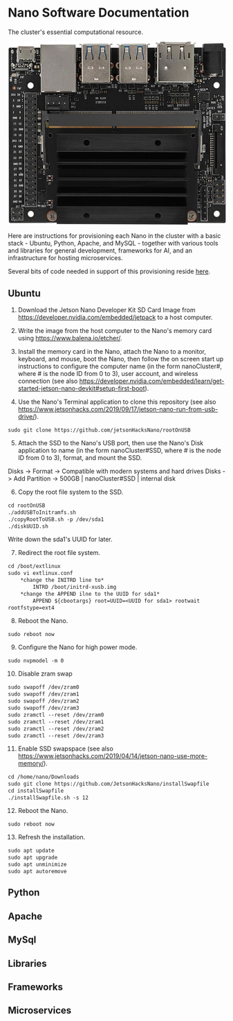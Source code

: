 # Nano Software Documentation
The cluster's essential computational resource.

<img src="/Documentation/Images/Jetson Nano.jpg" alt="Jetson Nano">

Here are instructions for provisioning each Nano in the cluster with a basic stack - Ubuntu, Python, Apache, and MySQL - together with various tools and libraries for general development, frameworks for AI, and an infrastructure for hosting microservices.

Several bits of code needed in support of this provisioning reside <a href="../nano">here</a>.

## Ubuntu
 
1.	Download the Jetson Nano Developer Kit SD Card Image from https://developer.nvidia.com/embedded/jetpack to a host computer.
 
2.	Write the image from the host computer to the Nano's memory card using https://www.balena.io/etcher/.
 
3. Install the memory card in the Nano, attach the Nano to a monitor, keyboard, and mouse, boot the Nano, then follow the on screen start up instructions to configure the computer name (in the form nanoCluster#, where # is the node ID from 0 to 3), user account, and wireless connection (see also https://developer.nvidia.com/embedded/learn/get-started-jetson-nano-devkit#setup-first-boot).
 
4. Use the Nano's Terminal application to clone this repository (see also https://www.jetsonhacks.com/2019/09/17/jetson-nano-run-from-usb-drive/).
```
sudo git clone https://github.com/jetsonHacksNano/rootOnUSB
```

5. Attach the SSD to the Nano's USB port, then use the Nano's Disk application to name (in the form nanoCluster#SSD, where # is the node ID from 0 to 3), format, and mount the SSD.

  Disks -> Format -> Compatible with modern systems and hard drives
  Disks -> Add Partition -> 500GB | nanoCluster#SSD | internal disk

6. Copy the root file system to the SSD.
```
cd rootOnUSB
./addUSBToInitramfs.sh
./copyRootToUSB.sh -p /dev/sda1
./diskUUID.sh
```
Write down the sda1's UUID for later.

7. Redirect the root file system.
```
cd /boot/extlinux
sudo vi extlinux.conf
    *change the INITRD line to*
        INTRD /boot/initrd-xusb.img
    *change the APPEND ilne to the UUID for sda1*
        APPEND ${cbootargs} root=UUID=<UUID for sda1> rootwait rootfstype=ext4
```

8. Reboot the Nano.
```
sudo reboot now
```

9. Configure the Nano for high power mode.
```
sudo nvpmodel -m 0
```
 
10. Disable zram swap
```
sudo swapoff /dev/zram0
sudo swapoff /dev/zram1
sudo swapoff /dev/zram2
sudo swapoff /dev/zram3
sudo zramctl --reset /dev/zram0
sudo zramctl --reset /dev/zram1
sudo zramctl --reset /dev/zram2
sudo zramctl --reset /dev/zram3
```

11. Enable SSD swapspace (see also https://www.jetsonhacks.com/2019/04/14/jetson-nano-use-more-memory/).
```
cd /home/nano/Downloads
sudo git clone https://github.com/JetsonHacksNano/installSwapfile
cd installSwapfile
./installSwapfile.sh -s 12
```

12. Reboot the Nano.
```
sudo reboot now
```

13. Refresh the installation.
```
sudo apt update
sudo apt upgrade
sudo apt unminimize
sudo apt autoremove
```

## Python
 
## Apache
 
## MySql
 
## Libraries
 
## Frameworks
 
## Microservices
